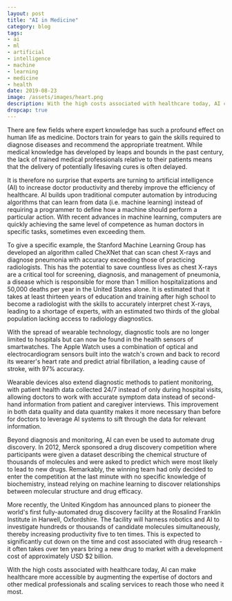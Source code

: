 ```yaml
---
layout: post
title: "AI in Medicine"
category: blog
tags: 
- ai 
- ml 
- artificial 
- intelligence 
- machine 
- learning 
- medicine 
- health
date: 2019-08-23
image: /assets/images/heart.png
description: With the high costs associated with healthcare today, AI can make healthcare more accessible by augmenting the expertise of doctors and other medical professionals and scaling services to reach those who need it most.
dropcap: true
---
```


There are few fields where expert knowledge has such a profound effect on human life as medicine. Doctors train for years to gain the skills required to diagnose diseases and recommend the appropriate treatment. While medical knowledge has developed by leaps and bounds in the past century, the lack of trained medical professionals relative to their patients means that the delivery of potentially lifesaving cures is often delayed.

It is therefore no surprise that experts are turning to artificial intelligence (AI) to increase doctor productivity and thereby improve the efficiency of healthcare. AI builds upon traditional computer automation by introducing algorithms that can learn from data (i.e. machine learning) instead of requiring a programmer to define how a machine should perform a particular action. With recent advances in machine learning, computers are quickly achieving the same level of competence as human doctors in specific tasks, sometimes even exceeding them.

To give a specific example, the Stanford Machine Learning Group has developed an algorithm called CheXNet that can scan chest X-rays and diagnose pneumonia with accuracy exceeding those of practicing radiologists. This has the potential to save countless lives as chest X-rays are a critical tool for screening, diagnosis, and management of pneumonia, a disease which is responsible for more than 1 million hospitalizations and 50,000 deaths per year in the United States alone. It is estimated that it takes at least thirteen years of education and training after high school to become a radiologist with the skills to accurately interpret chest X-rays, leading to a shortage of experts, with an estimated two thirds of the global population lacking access to radiology diagnostics.

With the spread of wearable technology, diagnostic tools are no longer limited to hospitals but can now be found in the health sensors of smartwatches. The Apple Watch uses a combination of optical and electrocardiogram sensors built into the watch's crown and back to record its wearer's heart rate and predict atrial fibrillation, a leading cause of stroke, with 97% accuracy. 

Wearable devices also extend diagnostic methods to patient monitoring, with patient health data collected 24/7 instead of only during hospital visits, allowing doctors to work with accurate symptom data instead of second-hand information from patient and caregiver interviews. This improvement in both data quality and data quantity makes it more necessary than before for doctors to leverage AI systems to sift through the data for relevant information.

Beyond diagnosis and monitoring, AI can even be used to automate drug discovery. In 2012, Merck sponsored a drug discovery competition where participants were given a dataset describing the chemical structure of thousands of molecules and were asked to predict which were most likely to lead to new drugs. Remarkably, the winning team had only decided to enter the competition at the last minute with no specific knowledge of biochemistry, instead relying on machine learning to discover relationships between molecular structure and drug efficacy. 

More recently, the United Kingdom has announced plans to pioneer the world's first fully-automated drug discovery facility at the Rosalind Franklin Institute in Harwell, Oxfordshire. The facility will harness robotics and AI to investigate hundreds or thousands of candidate molecules simultaneously, thereby increasing productivity five to ten times. This is expected to significantly cut down on the time and cost associated with drug research - it often takes over ten years bring a new drug to market with a development cost of approximately USD $2 billion.

With the high costs associated with healthcare today, AI can make healthcare more accessible by augmenting the expertise of doctors and other medical professionals and scaling services to reach those who need it most.
